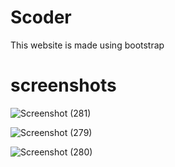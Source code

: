 # Scoder
This website is made using bootstrap

# screenshots
![Screenshot (281)](https://user-images.githubusercontent.com/104247091/164888278-a744fca5-07fb-4600-a254-1ce2ce139c92.png)


![Screenshot (279)](https://user-images.githubusercontent.com/104247091/164888286-8a20356f-da2a-45c5-93ad-e3a8722e9000.png)

![Screenshot (280)](https://user-images.githubusercontent.com/104247091/164888289-0ea76fd0-abf4-4957-a703-82b6921ead32.png)
